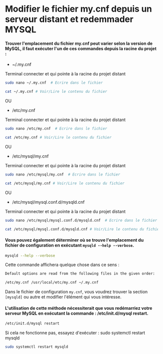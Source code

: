 # Modifier le fichier my.cnf depuis un serveur distant et redemmader MYSQL

#### Trouver l'emplacement du fichier my.cnf peut varier selon la version de MySQL, il faut exécuter l'un de ces commandes depuis la racine du projet :

- ~/.my.cnf

Terminal connecter et qui pointe à la racine du projet distant
```bash
sudo nano ~/.my.cnf  # Ecrire dans le fichier

cat ~/.my.cnf # Voir/Lire le contenu du fichier
```
OU

- /etc/my.cnf

Terminal connecter et qui pointe à la racine du projet distant
```bash
sudo nano /etc/my.cnf  # Ecrire dans le fichier

cat /etc/my.cnf # Voir/Lire le contenu du fichier
```
OU

- /etc/mysql/my.cnf

Terminal connecter et qui pointe à la racine du projet distant
```bash
sudo nano /etc/mysql/my.cnf  # Ecrire dans le fichier

cat /etc/mysql/my.cnf # Voir/Lire le contenu du fichier
```

OU 

- /etc/mysql/mysql.conf.d/mysqld.cnf

Terminal connecter et qui pointe à la racine du projet distant
```bash
sudo nano /etc/mysql/mysql.conf.d/mysqld.cnf  # Ecrire dans le fichier

cat /etc/mysql/mysql.conf.d/mysqld.cnf # Voir/Lire le contenu du fichier
```

#### Vous pouvez également déterminer où se trouve l'emplacement du fichier de configuration en exécutant `mysqld --help --verbose`. 

```bash
mysqld --help --verbose
```

Cette commande affichera quelque chose dans ce sens :

```bash
Default options are read from the following files in the given order:

/etc/my.cnf /usr/local/etc/my.cnf ~/.my.cnf
```

Dans le fichier de configuration `my.cnf`, vous voudrez trouver la section `[mysqld]` ou autre et modifier l'élément qui vous intéresse.

#### L'utilisation de cette méthode nécessiterait que vous redémarriez votre serveur MySQL en exécutant la commande : /etc/init.d/mysql restart.

```bash
/etc/init.d/mysql restart
```

Si cela ne fonctionne pas, essayez d'exécuter : sudo systemctl restart mysqld

```bash
sudo systemctl restart mysqld
```
